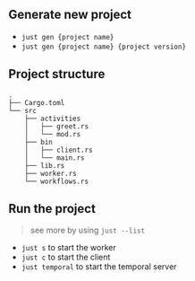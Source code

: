 ## Generate new project

- `just gen {project name}`
- `just gen {project name} {project version}`

## Project structure

```text
.
├── Cargo.toml
└── src
    ├── activities
    │   ├── greet.rs
    │   └── mod.rs
    ├── bin
    │   ├── client.rs
    │   └── main.rs
    ├── lib.rs
    ├── worker.rs
    └── workflows.rs
```

## Run the project

> see more by using `just --list`

- `just s` to start the worker
- `just c` to start the client
- `just temporal` to start the temporal server
